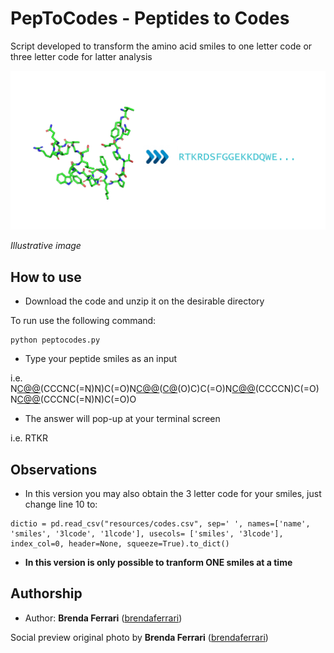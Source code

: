 # PepToCodes - Peptides to Codes

Script developed to transform the amino acid smiles to one letter code or three letter code for latter analysis

<img src="resources/images/Peptocodes.png" width="570">

*Illustrative image*

## How to use

* Download the code and unzip it on the desirable directory

To run use the following command:
```
python peptocodes.py
```

* Type your peptide smiles as an input

i.e. N[C@@]([H])(CCCNC(=N)N)C(=O)N[C@@]([H])([C@]([H])(O)C)C(=O)N[C@@]([H])(CCCCN)C(=O)N[C@@]([H])(CCCNC(=N)N)C(=O)O

* The answer will pop-up at your terminal screen

i.e. RTKR

## Observations

* In this version you may also obtain the 3 letter code for your smiles, just change line 10 to:
```
dictio = pd.read_csv("resources/codes.csv", sep=' ', names=['name', 'smiles', '3lcode', '1lcode'], usecols= ['smiles', '3lcode'], index_col=0, header=None, squeeze=True).to_dict()
```

* **In this version is only possible to tranform ONE smiles at a time**

## Authorship

* Author: **Brenda Ferrari** ([brendaferrari](https://github.com/brendaferrari))

Social preview original photo by **Brenda Ferrari** ([brendaferrari](https://github.com/brendaferrari))